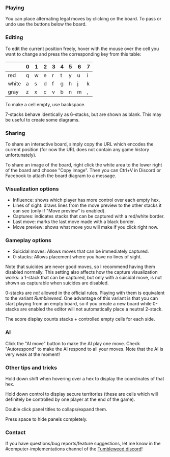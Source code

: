 ### Playing
You can place alternating legal moves by clicking on the board. To pass or undo use the buttons below the board.

### Editing

To edit the current position freely, hover with the mouse over the cell you want to change and press the corresponding key from this table:

|       | 0 | 1 | 2 | 3 | 4 | 5 | 6 | 7 |
|-------|---|---|---|---|---|---|---|---|
| red   | q | w | e | r | t | y | u | i |
| white | a | s | d | f | g | h | j | k |
| gray  | z | x | c | v | b | n | m | , |

To make a cell empty, use backspace.

7-stacks behave identically as 6-stacks, but are shown as blank. This may be useful to create some diagrams.

### Sharing
To share an interactive board, simply copy the URL which encodes the current position (for now the URL does not contain any game history unfortunately).

To share an image of the board, right click the white area to the lower right of the board and choose "Copy image". Then you can Ctrl+V in Discord or Facebook to attach the board diagram to a message.

### Visualization options
- Influence: shows which player has more control over each empty hex.
- Lines of sight: draws lines from the move preview to the other stacks it can see (only if "Move preview" is enabled).
- Captures: indicates stacks that can be captured with a red/white border.
- Last move: marks the last move made with a black border.
- Move preview: shows what move you will make if you click right now.

<!-- If you change "Stack style" to "Circle" you get circular stacks on a go-style grid. This style doesn't really work with the influence option and is buggy in some other ways. -->

### Gameplay options
- Suicidal moves: Allows moves that can be immediately captured.
- 0-stacks: Allows placement where you have no lines of sight.


Note that suicides are never good moves, so I recommend having them disabled normally. This setting also affects how the capture visualization works: a 1-stack that can be captured, but only with a suicidal move, is not shown as capturable when suicides are disabled.

0-stacks are *not* allowed in the official rules. Playing with them is equivalent to the variant *Rumbleweed*. One advantage of this variant is that you can start playing from an empty board, so if you create a new board while 0-stacks are enabled the editor will not automatically place a neutral 2-stack.

The score display counts stacks + controlled empty cells for each side.

### AI
Click the "AI move" button to make the AI play one move. Check "Autorespond" to make the AI respond to all your moves. Note that the AI is very weak at the moment!

### Other tips and tricks
Hold down shift when hovering over a hex to display the coordinates of that hex.

Hold down control to display secure territories (these are cells which will definitely be controlled by one player at the end of the game).

Double click panel titles to collaps/expand them.

Press space to hide panels completely.

### Contact
If you have questions/bug reports/feature suggestions, let me know in the #computer-implementations channel of the [Tumbleweed discord](https://discord.gg/PxHMNNCsa4)!



